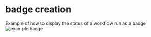 # badge creation
Example of how to display the status of a workflow run as a badge
![example badge](https://github.com/cpintado-org/badges/workflows/Manual%20workflow/badge.svg)

